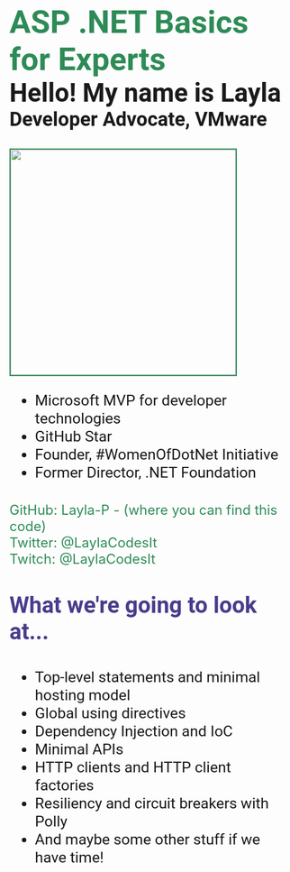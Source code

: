 ﻿<style>
about{
   float: left; 
font-size: 20pt;
}
heading{
    color:SeaGreen;
    font-size: 42pt;
    font-weight: bold;
    font-family: "Roboto";
     display: inline-block;
}
sub-heading{
    color:dark-gray;
    font-size: 34pt;
    font-weight: bold;
   font-family: "Roboto";
}
job-heading{
    color:dark-gray;
    font-size: 26pt;
    font-weight: bold;
    font-family: "Roboto";
}
heading2{
    color:DarkSlateBlue;
    font-size: 30pt;
    font-weight: bold;
    font-family: "Roboto";
     display: inline-block;
}
img{
 height: 400px;
 border: solid 2px SeaGreen;
 float: left;

}
ul{
    float:left;
   font-family: "Roboto";
    font-size: 20pt;
}

links {
    display: inline-block;
    font-size: 18pt;
    width: 100%;    
    margin: 10px 0 30px 0;
   color:SeaGreen;
}
</style>


<heading> ASP .NET Basics for Experts </heading>
<br/>
<sub-heading>Hello! My name is Layla</sub-heading>
<br/>
<job-heading>Developer Advocate, VMware</job-heading>
<br/>
<about>
<br/>
<img src="layla-headshot.jpg"/>

<ul>
    <li> Microsoft MVP for developer technologies </li> 
    <li> GitHub Star</li> 
    <li> Founder, #WomenOfDotNet Initiative</li> 
    <li> Former Director, .NET Foundation</li> 
</ul>
</about>

<links>
GitHub: Layla-P - (where you can find this code)</br>
Twitter: @LaylaCodesIt</br>
Twitch: @LaylaCodesIt</br>
</links>

<heading2> What we're going to look at... </heading2>
<br/>
<ul>
    <li>Top-level statements and minimal hosting model </li> 
    <li>Global using directives</li> 
    <li>Dependency Injection and IoC</li> 
    <li>Minimal APIs</li> 
    <li>HTTP clients and HTTP client factories </li> 
    <li>Resiliency and circuit breakers with Polly</li> 
    <li>And maybe some other stuff if we have time!</li>
</ul>

